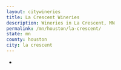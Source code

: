 ```yaml
---
layout: citywineries
title: La Crescent Wineries
description: Wineries in La Crescent, MN
permalink: /mn/houston/la-crescent/
state: mn
county: houston
city: la crescent
---
```

-
